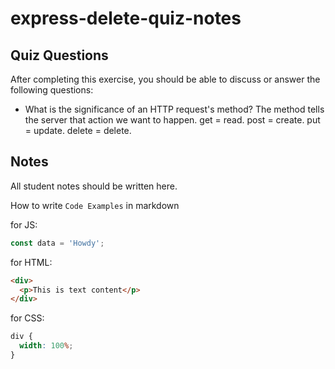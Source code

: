 # express-delete-quiz-notes

## Quiz Questions

After completing this exercise, you should be able to discuss or answer the following questions:

- What is the significance of an HTTP request's method?
  The method tells the server that action we want to happen. get = read. post = create. put = update. delete = delete.

## Notes

All student notes should be written here.

How to write `Code Examples` in markdown

for JS:

```javascript
const data = 'Howdy';
```

for HTML:

```html
<div>
  <p>This is text content</p>
</div>
```

for CSS:

```css
div {
  width: 100%;
}
```
